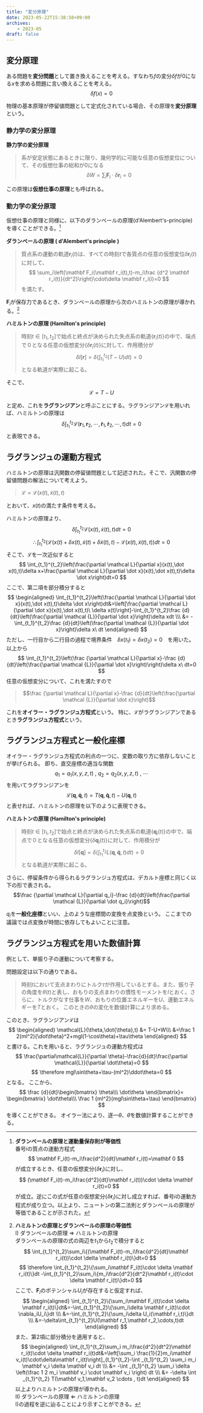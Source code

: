 ```yaml
---
title: "変分原理"
date: 2023-05-22T15:38:58+09:00
archives:
    - 2023-05
draft: false
---
```


## 変分原理

ある問題を**変分問題**として置き換えることを考える。すなわち$f$の変分$\delta f$が0になる$x$を求める問題に言い換えることを考える。
$$
\delta f(x)=0
$$

物理の基本原理が停留値問題として定式化されている場合、その原理を**変分原理**という。

### 静力学の変分原理

**静力学の変分原理**
> 系が安定状態にあるときに限り、幾何学的に可能な任意の仮想変位について、その仮想仕事の総和が0になる
$$
\delta W = \sum_i \mathbf{F}_i\cdot\delta \mathbf{r}_i = 0
$$

この原理は**仮想仕事の原理**とも呼ばれる。

### 動力学の変分原理

仮想仕事の原理と同様に、以下のダランベールの原理(d'Alembert's-principle)を導くことができる。[^proof-d'Alembert's-principle]

**ダランベールの原理 ( d'Alembert's principle )**

> 質点系の運動の軌道$\mathbf r_i(t)$は、すべての時刻$t$で各質点の任意の仮想変位$\delta \mathbf r_i(t)$に対して、
$$
\sum_i\left(\mathbf F_i(\mathbf r_i(t),t)-m_i\frac {d^2 \mathbf r_i(t)}{dt^2}\right)\cdot\delta \mathbf r_i(i)=0
$$を満たす。

$\mathbf F_i$が保存力であるとき、ダランベールの原理から次のハミルトンの原理が導かれる。[^proof-Hamilton's-principle]

**ハミルトンの原理 (Hamilton's principle)**
> 時刻$t\in [t_1,t_2]$で始点と終点が決められた失点系の軌道$\{\mathbf r_i(t)\}$の中で、端点で０となる任意の仮想変分$\{\delta \mathbf r_i(t)\}$に対して、作用積分が
$$
\delta I[\mathbf r]=\delta\left(\int_{t_1}^{t_2}{(T-U)dt}\right)=0
$$となる軌道が実際に起こる。

そこで、
$$
\mathcal L=T-U
$$

と定め、これを**ラグランジアン**と呼ぶことにする。ラグランジアン$\mathcal L$を用いれば、ハミルトンの原理は
$$
\delta \int_{t_1}^{t_2}\mathcal L(\mathbf r_1,\mathbf r_2,\cdots, \mathbf {\dot r}_1,\mathbf {\dot r}_2,\cdots,t)dt=0
$$と表現できる。

## ラグランジュの運動方程式

ハミルトンの原理は汎関数の停留値問題として記述された。そこで、汎関数の停留値問題の解法について考えよう。

> $\mathcal L=\mathcal L(x(t),\dot x(t),t)$

とおいて、$x(t)$の満たす条件を考える。

ハミルトンの原理より、
$$
\delta \int_{t_1}^{t_2}\mathcal L(x(t),\dot x(t),t)dt=0
$$
$$
\therefore \int_{t_1}^{t_2}\left(\mathcal L(x(t)+\delta x(t),\dot x(t) + \delta \dot x(t),t)-\mathcal L(x(t),\dot x(t),t)\right)dt=0
$$そこで、$\mathcal L$を一次近似すると
$$
\int_{t_1}^{t_2}\left(\frac{\partial \mathcal L}{\partial x}(x(t),\dot x(t),t)\delta x+\frac{\partial \mathcal L}{\partial \dot x}(x(t),\dot x(t),t)\delta \dot x\right)dt=0
$$ここで、第二項を部分積分すると
$$
\begin{aligned}
\int_{t_1}^{t_2}\left(\frac{\partial \mathcal L}{\partial \dot x}(x(t),\dot x(t),t)\delta \dot x\right)dt&=\left[\frac{\partial \mathcal L}{\partial \dot x}(x(t),\dot x(t),t)\ \delta x(t)\right]-\int_{t_1}^{t_2}\frac {d}{dt}\left(\frac{\partial \mathcal {L}}{\partial \dot x}\right)\delta xdt
\\\ &= -\int_{t_1}^{t_2}\frac {d}{dt}\left(\frac{\partial \mathcal {L}}{\partial \dot x}\right)\delta x\ dt
\end{aligned}
$$ただし、一行目から二行目の過程で境界条件　$\delta x(t_1)=\delta x(t_2)=0$　を用いた。以上から
$$
\int_{t_1}^{t_2}\left(\frac {\partial \mathcal L}{\partial x}-\frac {d}{dt}\left(\frac{\partial \mathcal {L}}{\partial \dot x}\right)\right)\delta x\ dt=0
$$任意の仮想変分について、これを満たすので

> $$\frac {\partial \mathcal L}{\partial x}-\frac {d}{dt}\left(\frac{\partial \mathcal {L}}{\partial \dot x}\right)$$

これを**オイラー・ラグランジュ方程式**という。
特に、$\mathcal L$がラグランジアンであるとき**ラグランジュ方程式**という。

## ラグランジュ方程式と一般化座標

オイラー・ラグランジュ方程式の利点の一つに、変数の取り方に依存しないことが挙げられる。
即ち、直交座標の適当な関数
$$
q_1=q_1(x,y,z,t)\ ,\ q_2=q_2(x,y,z,t)\ ,\ \cdots
$$を用いてラグランジアンを
$$
\mathcal L(\mathbf q,\mathbf {\dot q},t)=T(\mathbf q,\mathbf {\dot q},t)-U(\mathbf q,t)
$$と表せれば、ハミルトンの原理を以下のように表現できる。

**ハミルトンの原理 (Hamilton's principle)**
> 時刻$t\in [t_1,t_2]$で始点と終点が決められた失点系の軌道$\{\mathbf q_i(t)\}$の中で、端点で０となる任意の仮想変分$\{\delta \mathbf q_i(t)\}$に対して、作用積分が
$$
\delta I[\mathbf q]=\delta\left(\int_{t_1}^{t_2}{L(\mathbf q,\mathbf {\dot q},t)dt}\right)=0
$$となる軌道が実際に起こる。

さらに、停留条件から得られるラグランジュ方程式は、デカルト座標と同じく以下の形で表される。
$$\frac {\partial \mathcal L}{\partial q_i}-\frac {d}{dt}\left(\frac{\partial \mathcal {L}}{\partial \dot q_i}\right)$$

$q_i$を**一般化座標**といい、上のような座標間の変換を点変換という。
ここまでの議論では点変換が時間に依存してもよいことに注意。

## ラグランジュ方程式を用いた数値計算

例として、単振り子の運動について考察する。

問題設定は以下の通りである。

> 時刻$t$において支点まわりにトルク$\tau$が作用しているとする。また、振り子の角度を$\theta(t)$と表し、おもりの支点まわりの慣性モーメントを$I$とおく。さらに、トルクがなす仕事を$W$、おもりの位置エネルギーを$U$、運動エネルギーを$T$とおく。
このときの$\theta$の変化を数値計算により求める。


このとき、ラグランジアン$\mathcal{L}$は
$$
\begin{aligned}
\mathcal{L}(\theta,\dot{\theta},t) &= T-U+W\\\
&=\frac 1 2(ml^2){\dot\theta}^2+mgl(1-\cos\theta)+\tau\theta
\end{aligned}
$$
と書ける。これを用いると、ラグランジュの運動方程式は
$$
\frac{\partial\mathcal{L}}{\partial \theta}-\frac{d}{dt}\frac{\partial \mathcal{L}}{\partial \dot\theta}=0
$$
$$
\therefore mgl\sin\theta+\tau-(ml^2)\ddot\theta=0
$$
となる。
ここから、
$$
\frac {d}{dt}\begin{bmatrix}
\theta\\\ \dot\theta
\end{bmatrix}=
\begin{bmatrix}
\dot\theta\\\
\frac 1 {ml^2}(mgl\sin\theta+\tau)
\end{bmatrix}
$$
を導くことができる。
オイラー法により、逐一$\theta$、$\dot\theta$を数値計算することができる。

[^proof-d'Alembert's-principle]: **ダランベールの原理と運動量保存則が等価性** \
番号$i$の質点の運動方程式
$$
\mathbf F_i(t)-m_i\frac{d^2}{dt}\mathbf r_i(t)=\mathbf 0
$$が成立するとき、任意の仮想変分$\{\delta \mathbf r_i\}$に対し、
$$
(\mathbf F_i(t)-m_i\frac{d^2}{dt}\mathbf r_i(t))\cdot \delta \mathbf r_i(t)=0
$$が成立。逆にこの式が任意の仮想変分$\{\delta \mathbf r_i\}$に対し成立すれば、番号$i$の運動方程式が成り立つ。以上より、ニュートンの第二法則とダランベールの原理が等価であることが示された。

[^proof-Hamilton's-principle]: **ハミルトンの原理とダランベールの原理の等価性**\
I) ダランベールの原理 $\Rightarrow$ ハミルトンの原理\
ダランベールの原理の式の両辺を$t_1$から$t_2$で積分すると
$$
\int_{t_1}^{t_2}\sum_i\{(\mathbf F_i(t)-m_i\frac{d^2}{dt}\mathbf r_i(t))\cdot \delta \mathbf r_i(t)\}dt=0
$$ 
$$
\therefore \int_{t_1}^{t_2}\{\sum_i\mathbf F_i(t)\cdot \delta \mathbf r_i(t)\}dt -\int_{t_1}^{t_2}\sum_i\{m_i\frac{d^2}{dt^2}\mathbf r_i(t)\cdot \delta \mathbf r_i(t)\}dt=0
$$ここで、$\mathbf F_i$のポテンシャル$U_i$が存在すると仮定すれば、
$$
\begin{aligned}
\int_{t_1}^{t_2}\{\sum_i\mathbf F_i(t)\cdot \delta \mathbf r_i(t)\}dt&=-\int_{t_1}^{t_2}\{\sum_i\delta \mathbf r_i(t)\cdot \nabla_iU_i\}dt
\\\ &=-\int_{t_1}^{t_2}\{\sum_i\delta U_i(\mathbf r_i,t)\}dt
\\\ &=-\delta\int_{t_1}^{t_2}U(\mathbf r_1,\mathbf r_2,\cdots,t)dt
\end{aligned}
$$また、第2項に部分積分を適用すると、
$$
\begin{aligned}
\int_{t_1}^{t_2}\sum_i m_i\frac{d^2}{dt^2}\mathbf r_i(t)\cdot \delta \mathbf r_i(t)dt&=\left[\sum_i \frac{1}{2}m_i\mathbf v_i(t)\cdot\delta\mathbf r_i(t)\right]_{t_1}^{t_2}-\int _{t_1}^{t_2} \sum_i m_i \mathbf v_i \delta \mathbf v_i  dt
\\\ &= -\int _{t_1}^{t_2} \sum_i \delta \left(\frac 1 2 m_i \mathbf v_i \cdot \mathbf v_i \right) dt
\\\ &= -\delta \int _{t_1}^{t_2} T(\mathbf v_1,\mathbf v_2 \cdots , t)dt
\end{aligned}
$$以上よりハミルトンの原理が導かれる。\
II) ダランベールの原理 $\Leftarrow$ ハミルトンの原理\
I)の過程を逆に辿ることにより示すことができる。